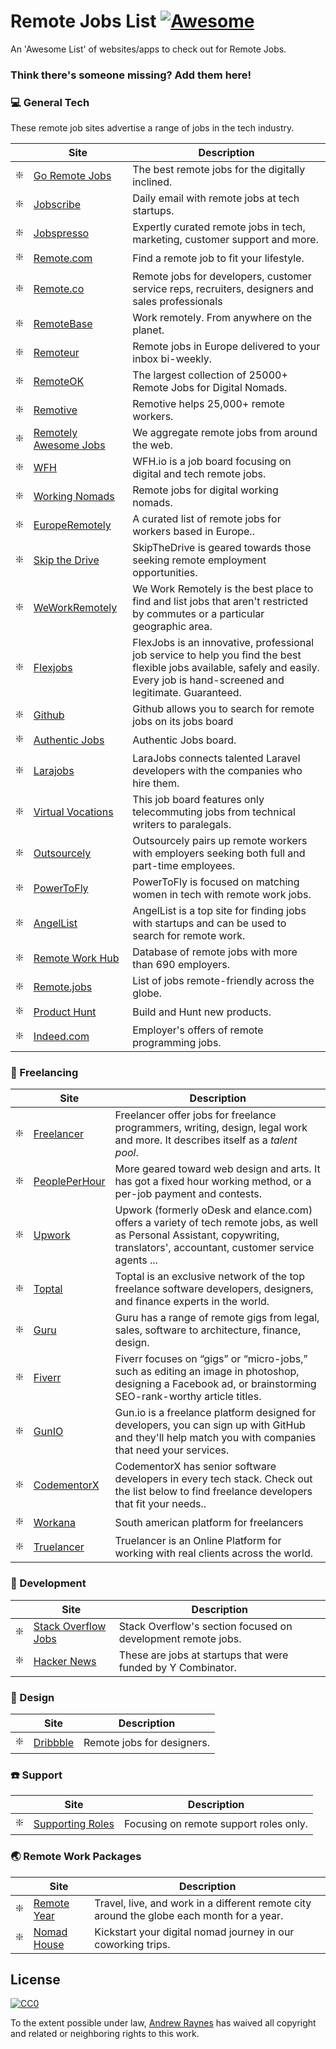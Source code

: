 # Remote Jobs List [![Awesome](https://cdn.rawgit.com/sindresorhus/awesome/d7305f38d29fed78fa85652e3a63e154dd8e8829/media/badge.svg)](https://github.com/sindresorhus/awesome)

An 'Awesome List' of websites/apps to check out for Remote Jobs.

### Think there's someone missing? Add them here!

### :computer: General Tech

These remote job sites advertise a range of jobs in the tech industry.

|    | Site                                                                                                          | Description                                                   |
|----|-------------------------------------------------------------------------------------------------------------------|---------------------------------------------------------------|
| ❇️ | [Go Remote Jobs](https://goremotejobs.com/) | The best remote jobs for the digitally inclined.       |
| ❇️ | [Jobscribe](http://jobscribe.com) | Daily email with remote jobs at tech startups.       |
| ❇️ | [Jobspresso](https://jobspresso.co/) | Expertly curated remote jobs in tech, marketing, customer support and more.       
| ❇️ | [Remote.com](https://remote.com/jobs) | Find a remote job to fit your lifestyle.        |
| ❇️ | [Remote.co](https://remote.co/remote-jobs/) | Remote jobs for developers, customer service reps, recruiters, designers and sales professionals        |
| ❇️ | [RemoteBase](https://remotebase.io/) | Work remotely. From anywhere on the planet.        |
| ❇️ | [Remoteur](http://www.remoteur.com/) | Remote jobs in Europe delivered to your inbox bi-weekly.        |
| ❇️ | [RemoteOK](https://remoteok.io/) | The largest collection of 25000+ Remote Jobs for Digital Nomads.        |
| ❇️ | [Remotive](https://remotive.io/) | Remotive helps 25,000+ remote workers.        |
| ❇️ | [Remotely Awesome Jobs](https://www.remotelyawesomejobs.com/) | We aggregate remote jobs from around the web.        |
| ❇️ | [WFH](https://www.wfh.io/) | WFH.io is a job board focusing on digital and tech remote jobs.        |
| ❇️ | [Working Nomads](https://www.workingnomads.co/jobs) | Remote jobs for digital working nomads.        |
| ❇️ | [EuropeRemotely](https://europeremotely.com/) | A curated list of remote jobs for workers based in Europe..       |
| ❇️ | [Skip the Drive](https://www.skipthedrive.com/) | SkipTheDrive is geared towards those seeking remote employment opportunities.   |
| ❇️ | [WeWorkRemotely](https://weworkremotely.com/) |We Work Remotely is the best place to find and list jobs that aren't restricted by commutes or a particular geographic area.   |
| ❇️ | [Flexjobs](https://www.flexjobs.com) | FlexJobs is an innovative, professional job service to help you find the best flexible jobs available, safely and easily. Every job is hand-screened and legitimate. Guaranteed.       |
| ❇️ | [Github](https://jobs.github.com/positions?description=&location=remote) | Github allows you to search for remote jobs on its jobs board |
| ❇️ | [Authentic Jobs](https://authenticjobs.com/#remote=true) | Authentic Jobs board. |
| ❇️ | [Larajobs](http://larajobs.com) | LaraJobs connects talented Laravel developers with the companies who hire them. |
| ❇️ | [Virtual Vocations](https://www.virtualvocations.com/) | This job board features only telecommuting jobs from technical writers to paralegals. |
| ❇️ | [Outsourcely](https://www.outsourcely.com/remote-workers) | Outsourcely pairs up remote workers with employers seeking both full and part-time employees. |
| ❇️ | [PowerToFly](https://powertofly.com/) | PowerToFly is focused on matching women in tech with remote work jobs. |
| ❇️ | [AngelList](https://angel.co/) | AngelList is a top site for finding jobs with startups and can be used to search for remote work. |
| ❇️ | [Remote Work Hub](https://remoteworkhub.com/remote-jobs/) | Database of remote jobs with more than 690 employers. |
| ❇️ | [Remote.jobs](https://remote.jobs/) | List of jobs remote-friendly across the globe. |
| ❇️ | [Product Hunt](https://www.producthunt.com/jobs) | Build and Hunt new products. |
| ❇️ | [Indeed.com](https://www.indeed.com/q-Remote-Programming-jobs.html) | Employer's offers of remote programming jobs. |


### 🔨 Freelancing

|    | Site                                                                                                           | Description                                                   |
|----|-------------------------------------------------------------------------------------------------------------------|---------------------------------------------------------------|
| ❇️ | [Freelancer](https://www.freelancer.com/) | Freelancer offer jobs for freelance programmers, writing, design, legal work and more. It describes itself as a *talent pool*.       |
| ❇️ | [PeoplePerHour](https://www.peopleperhour.com/) | More geared toward web design and arts. It has got a fixed hour working method, or a per-job payment and contests.        |
| ❇️ | [Upwork](https://www.upwork.com/) | Upwork (formerly oDesk and elance.com) offers a variety of tech remote jobs, as well as Personal Assistant, copywriting, translators', accountant, customer service agents ...        |
| ❇️ | [Toptal](https://www.toptal.com/) | Toptal is an exclusive network of the top freelance software developers, designers, and finance experts in the world.        |
| ❇️ | [Guru](https://www.guru.com/) | Guru has a range of remote gigs from legal, sales, software to architecture, finance, design.       |
| ❇️ | [Fiverr](https://www.fiverr.com/) | Fiverr focuses on “gigs” or “micro-jobs,” such as editing an image in photoshop, designing a Facebook ad, or brainstorming SEO-rank-worthy article titles.       |
| ❇️ | [GunIO](https://www.gun.io/#hacker) | Gun.io is a freelance platform designed for developers, you can sign up with GitHub and they'll help match you with companies that need your services.       |
| ❇️ | [CodementorX](https://www.codementor.io/developers) | CodementorX has senior software developers in every tech stack. Check out the list below to find freelance developers that fit your needs..        |
| ️️️❇️ | [Workana](https://www.workana.com/) | South american platform for freelancers |
| ️️️❇️ | [Truelancer](https://www.truelancer.com/) | Truelancer is an Online Platform for working with real clients across the world. |


### :floppy_disk: Development

 |    | Site                                                                                                           | Description                                                   |
 |----|-------------------------------------------------------------------------------------------------------------------|---------------------------------------------------------------|
| ❇️ | [Stack Overflow Jobs](https://stackoverflow.com/jobs/remote-developer-jobs) | Stack Overflow's section focused on development remote jobs.        |
| ❇️ | [Hacker News](https://news.ycombinator.com/jobs) | These are jobs at startups that were funded by Y Combinator. |


### :apple: Design
|    | Site                                                                                                          | Description                                                   |
|----|-------------------------------------------------------------------------------------------------------------------|---------------------------------------------------------------|
| ❇️ | [Dribbble](https://dribbble.com/jobs?location=Anywhere) | Remote jobs for designers.       |


### ☎️ Support

|    | Site                                                                                                           | Description                                                   |
|----|-------------------------------------------------------------------------------------------------------------------|---------------------------------------------------------------|
| ❇️ | [Supporting Roles](https://supportingroles.io/) | Focusing on remote support roles only.        |


### 🌏 Remote Work Packages

|    | Site                                                                                                           | Description                                                   |
|----|-------------------------------------------------------------------------------------------------------------------|---------------------------------------------------------------|
| ❇️ | [Remote Year](https://remoteyear.com/) | Travel, live, and work in a different remote city around the globe each month for a year. |
| ❇️ | [Nomad House](https://nomadhouse.io/) | Kickstart your digital nomad journey in our coworking trips. |


 ## License

 [![CC0](http://i.creativecommons.org/p/zero/1.0/88x31.png)](http://creativecommons.org/publicdomain/zero/1.0/)

 To the extent possible under law, [Andrew Raynes](https://twitter.com/raynes_cc) has waived all copyright and related or neighboring rights to this work.
